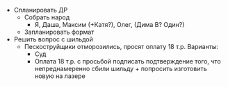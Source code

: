 * Спланировать ДР
	* Собрать народ
		* Я, Даша, Максим (+Катя?), Олег, (Дима В? Один?)
	* Запланировать формат
* Решить вопрос с шильдой
	* Пескоструйщики отморозились, просят оплату 18 т.р. Варианты:
		* Суд
		* Оплата 18 т.р. с просьбой подписать подтверждение того, что непреднамеренно сбили шильду + попросить изготовить новую на лазере